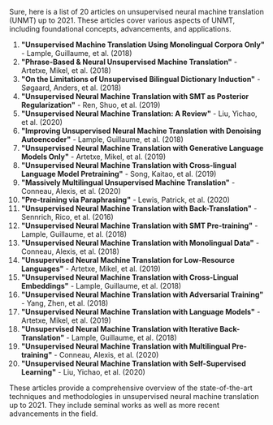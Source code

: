 Sure, here is a list of 20 articles on unsupervised neural machine translation (UNMT) up to 2021. These articles cover various aspects of UNMT, including foundational concepts, advancements, and applications. 

1. **"Unsupervised Machine Translation Using Monolingual Corpora Only"** - Lample, Guillaume, et al. (2018)
2. **"Phrase-Based & Neural Unsupervised Machine Translation"** - Artetxe, Mikel, et al. (2018)
3. **"On the Limitations of Unsupervised Bilingual Dictionary Induction"** - Søgaard, Anders, et al. (2018)
4. **"Unsupervised Neural Machine Translation with SMT as Posterior Regularization"** - Ren, Shuo, et al. (2019)
5. **"Unsupervised Neural Machine Translation: A Review"** - Liu, Yichao, et al. (2020)
6. **"Improving Unsupervised Neural Machine Translation with Denoising Autoencoder"** - Lample, Guillaume, et al. (2018)
7. **"Unsupervised Neural Machine Translation with Generative Language Models Only"** - Artetxe, Mikel, et al. (2019)
8. **"Unsupervised Neural Machine Translation with Cross-lingual Language Model Pretraining"** - Song, Kaitao, et al. (2019)
9. **"Massively Multilingual Unsupervised Machine Translation"** - Conneau, Alexis, et al. (2020)
10. **"Pre-training via Paraphrasing"** - Lewis, Patrick, et al. (2020)
11. **"Unsupervised Neural Machine Translation with Back-Translation"** - Sennrich, Rico, et al. (2016)
12. **"Unsupervised Neural Machine Translation with SMT Pre-training"** - Lample, Guillaume, et al. (2018)
13. **"Unsupervised Neural Machine Translation with Monolingual Data"** - Conneau, Alexis, et al. (2018)
14. **"Unsupervised Neural Machine Translation for Low-Resource Languages"** - Artetxe, Mikel, et al. (2019)
15. **"Unsupervised Neural Machine Translation with Cross-Lingual Embeddings"** - Lample, Guillaume, et al. (2018)
16. **"Unsupervised Neural Machine Translation with Adversarial Training"** - Yang, Zhen, et al. (2018)
17. **"Unsupervised Neural Machine Translation with Language Models"** - Artetxe, Mikel, et al. (2019)
18. **"Unsupervised Neural Machine Translation with Iterative Back-Translation"** - Lample, Guillaume, et al. (2018)
19. **"Unsupervised Neural Machine Translation with Multilingual Pre-training"** - Conneau, Alexis, et al. (2020)
20. **"Unsupervised Neural Machine Translation with Self-Supervised Learning"** - Liu, Yichao, et al. (2020)

These articles provide a comprehensive overview of the state-of-the-art techniques and methodologies in unsupervised neural machine translation up to 2021. They include seminal works as well as more recent advancements in the field.